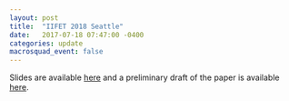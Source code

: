 ```yaml
---
layout: post
title:  "IIFET 2018 Seattle"
date:   2017-07-18 07:47:00 -0400
categories: update
macrosquad_event: false
---
```


Slides are available [here](https://umich.box.com/s/f73ncn92dyoic0hpnhekdq01q98p2huc)
and a preliminary draft of the paper is available [here](https://umich.box.com/s/wtf0vrhnbt0ithv43qn9b82jeohv4978).
